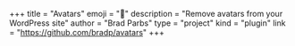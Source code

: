 +++
title = "Avatars"
emoji = "👤️"
description = "Remove avatars from your WordPress site"
author = "Brad Parbs"
type = "project"
kind = "plugin"
link = "https://github.com/bradp/avatars"
+++
